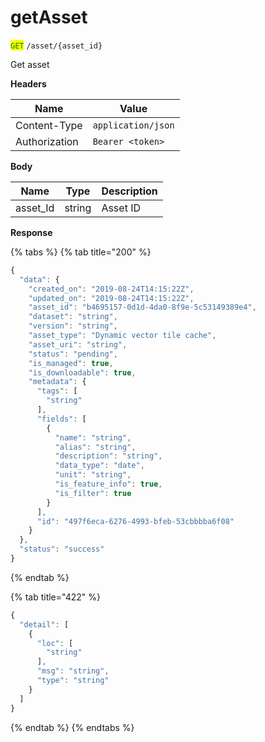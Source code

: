 # getAsset

<mark style="color:green;">`GET`</mark> `/asset/{asset_id}`

Get asset

**Headers**

| Name          | Value              |
| ------------- | ------------------ |
| Content-Type  | `application/json` |
| Authorization | `Bearer <token>`   |

**Body**

| Name      | Type   | Description |
| --------- | ------ | ----------- |
| asset\_Id | string | Asset ID    |

**Response**

{% tabs %}
{% tab title="200" %}
```javascript
{
  "data": {
    "created_on": "2019-08-24T14:15:22Z",
    "updated_on": "2019-08-24T14:15:22Z",
    "asset_id": "b4695157-0d1d-4da0-8f9e-5c53149389e4",
    "dataset": "string",
    "version": "string",
    "asset_type": "Dynamic vector tile cache",
    "asset_uri": "string",
    "status": "pending",
    "is_managed": true,
    "is_downloadable": true,
    "metadata": {
      "tags": [
        "string"
      ],
      "fields": [
        {
          "name": "string",
          "alias": "string",
          "description": "string",
          "data_type": "date",
          "unit": "string",
          "is_feature_info": true,
          "is_filter": true
        }
      ],
      "id": "497f6eca-6276-4993-bfeb-53cbbbba6f08"
    }
  },
  "status": "success"
}
```
{% endtab %}

{% tab title="422" %}
```javascript
{
  "detail": [
    {
      "loc": [
        "string"
      ],
      "msg": "string",
      "type": "string"
    }
  ]
}
```
{% endtab %}
{% endtabs %}
